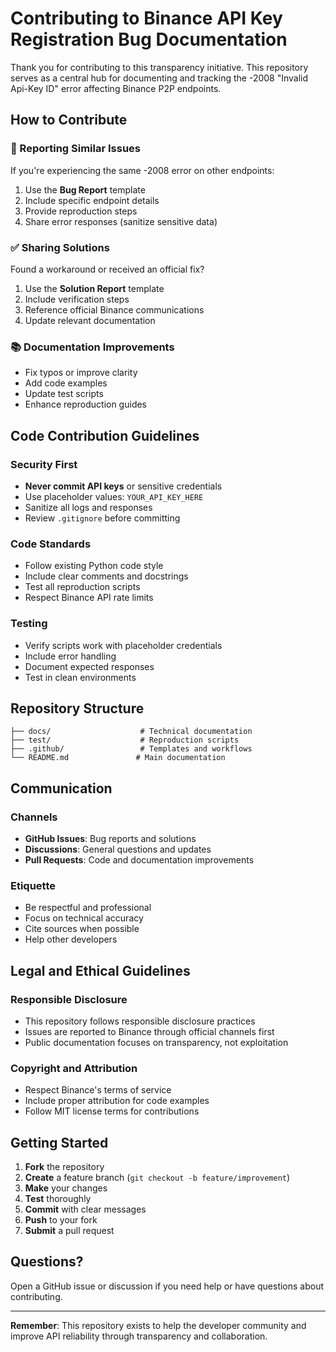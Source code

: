 # Contributing to Binance API Key Registration Bug Documentation

Thank you for contributing to this transparency initiative. This repository serves as a central hub for documenting and tracking the -2008 "Invalid Api-Key ID" error affecting Binance P2P endpoints.

## How to Contribute

### 🐛 Reporting Similar Issues
If you're experiencing the same -2008 error on other endpoints:
1. Use the **Bug Report** template
2. Include specific endpoint details
3. Provide reproduction steps
4. Share error responses (sanitize sensitive data)

### ✅ Sharing Solutions
Found a workaround or received an official fix?
1. Use the **Solution Report** template
2. Include verification steps
3. Reference official Binance communications
4. Update relevant documentation

### 📚 Documentation Improvements
- Fix typos or improve clarity
- Add code examples
- Update test scripts
- Enhance reproduction guides

## Code Contribution Guidelines

### Security First
- **Never commit API keys** or sensitive credentials
- Use placeholder values: `YOUR_API_KEY_HERE`
- Sanitize all logs and responses
- Review `.gitignore` before committing

### Code Standards
- Follow existing Python code style
- Include clear comments and docstrings
- Test all reproduction scripts
- Respect Binance API rate limits

### Testing
- Verify scripts work with placeholder credentials
- Include error handling
- Document expected responses
- Test in clean environments

## Repository Structure

```
├── docs/                    # Technical documentation
├── test/                    # Reproduction scripts
├── .github/                 # Templates and workflows
└── README.md               # Main documentation
```

## Communication

### Channels
- **GitHub Issues**: Bug reports and solutions
- **Discussions**: General questions and updates
- **Pull Requests**: Code and documentation improvements

### Etiquette
- Be respectful and professional
- Focus on technical accuracy
- Cite sources when possible
- Help other developers

## Legal and Ethical Guidelines

### Responsible Disclosure
- This repository follows responsible disclosure practices
- Issues are reported to Binance through official channels first
- Public documentation focuses on transparency, not exploitation

### Copyright and Attribution
- Respect Binance's terms of service
- Include proper attribution for code examples
- Follow MIT license terms for contributions

## Getting Started

1. **Fork** the repository
2. **Create** a feature branch (`git checkout -b feature/improvement`)
3. **Make** your changes
4. **Test** thoroughly
5. **Commit** with clear messages
6. **Push** to your fork
7. **Submit** a pull request

## Questions?

Open a GitHub issue or discussion if you need help or have questions about contributing.

---

**Remember**: This repository exists to help the developer community and improve API reliability through transparency and collaboration.
